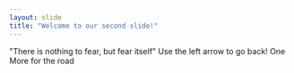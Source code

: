 ```yaml
---
layout: slide
title: "Welcome to our second slide!"
---
```

"There is nothing to fear, but fear itself"
Use the left arrow to go back!
One More for the road
